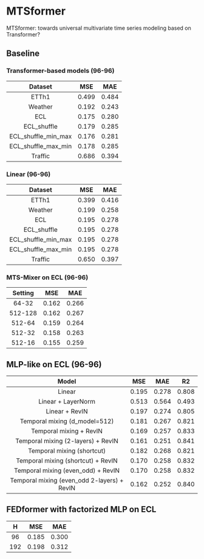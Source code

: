 # MTSformer
MTSformer: towards universal multivariate time series modeling based on Transformer?

## Baseline
### Transformer-based models (96-96)

|Dataset|MSE|MAE
|:-:|:-:|:-:
|ETTh1|0.499|0.484
|Weather|0.192|0.243
|ECL|0.175|0.280
|ECL_shuffle|0.179|0.285
|ECL_shuffle_min_max|0.176|0.281
|ECL_shuffle_max_min|0.178|0.285
|Traffic|0.686|0.394

### Linear (96-96)

|Dataset|MSE|MAE
|:-:|:-:|:-:
|ETTh1|0.399|0.416
|Weather|0.199|0.258
|ECL|0.195|0.278
|ECL_shuffle|0.195|0.278
|ECL_shuffle_min_max|0.195|0.278
|ECL_shuffle_max_min|0.195|0.278
|Traffic|0.650|0.397

### MTS-Mixer on ECL (96-96)

|Setting|MSE|MAE
|:-:|:-:|:-:
|64-32|0.162|0.266
|512-128|0.162|0.267
|512-64|0.159|0.264
|512-32|0.158|0.263
|512-16|0.155|0.259

## MLP-like on ECL (96-96)

|Model|MSE|MAE|R2
|:-:|:-:|:-:|:-:
|Linear|0.195|0.278|0.808
|Linear + LayerNorm|0.513|0.564|0.493
|Linear + RevIN|0.197|0.274|0.805
|Temporal mixing (d_model=512)|0.181|0.267|0.821
|Temporal mixing + RevIN|0.169|0.257|0.833
|Temporal mixing (2-layers) + RevIN|0.161|0.251|0.841
|Temporal mixing (shortcut)|0.182|0.268|0.821
|Temporal mixing (shortcut) + RevIN|0.170|0.258|0.832
|Temporal mixing (even_odd) + RevIN|0.170|0.258|0.832
|Temporal mixing (even_odd 2-layers) + RevIN|0.162|0.252|0.840

## FEDformer with factorized MLP on ECL

|H|MSE|MAE
|:-:|:-:|:-:
|96|0.185|0.300
|192|0.198|0.312
